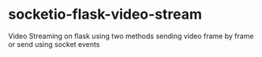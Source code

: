 # socketio-flask-video-stream
Video Streaming on flask using two methods sending video frame by frame or send using socket events

